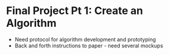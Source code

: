 # Final Project Pt 1: Create an Algorithm

* Need protocol for algorithm development and prototyping
* Back and forth instructions to paper - need several mockups
